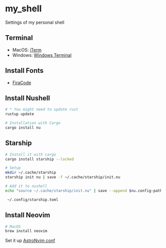 # my_shell
Settings of my personal shell

## Terminal
- MacOS: [iTerm](https://iterm2.com/downloads.html)
- Windows: [Windows Terminal](https://apps.microsoft.com/store/detail/windows-terminal/9N0DX20HK701)

## Install Fonts
- [FiraCode](https://github.com/ryanoasis/nerd-fonts/releases/download/v3.0.1/FiraCode.zip)

## Install Nushell

```bash
# * You might need to update rust
rustup update

# Installation with Cargo
cargo install nu
```

## Starship


```bash
# Install it with cargo 
cargo install starship --locked

# Setup 
mkdir ~/.cache/starship
starship init nu | save -f ~/.cache/starship/init.nu

# Add it to nushell
echo "source ~/.cache/starship/init.nu" | save --append $nu.config-path

 ~/.config/starship.toml
```

## Install Neovim

```bash
# MacOS
brew install neovim
```

Set it up [AstroNvim conf](https://github.com/Xoffio/xo_astro_conf)
